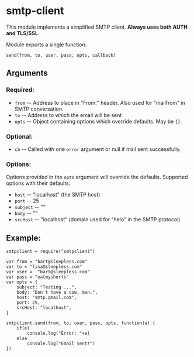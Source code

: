 # smtp-client

This module implements a simplified SMTP client.
**Always uses both AUTH and TLS/SSL.**

Module exports a single function:

	send(from, to, user, pass, opts, callback)

## Arguments

### Required:

* `from` -- Address to place in "From:" header.  Also used for "mailfrom" in SMTP conversation.
* `to` -- Address to which the email will be sent
* `opts` -- Object containing options which override defaults.  May be `{}`.

### Optional:

* `cb` -- Called with one `error` argument or null if mail sent successfully.

### Options:

Options provided in the `opts` argument will override the defaults.
Supported options with their defaults:

* `host` -- "localhost" (the SMTP host)
* `port` -- 25
* `subject` -- "" 
* `body` -- "" 
* `srcHost` -- "localhost" (domain used for "helo" in the SMTP protocol)

## Example: 

	smtpclient = require("smtpclient")

	var from = "bart@sleepless.com"
	var to = "lisa@sleepless.com"
	var user =  "bart@sleepless.com"
	var pass = "eatmyshorts"
	var opts = {
		subject: "Testing ...",
		body: "Don't have a cow, man.",
		host: "smtp.gmail.com",
		port: 25,
		srcHost: "localhost",
	}

	smtpclient.send(from, to, user, pass, opts, function(e) {
		if(e) 
			console.log("Error: "+e)
		else
			console.log("Email sent!")
	})


